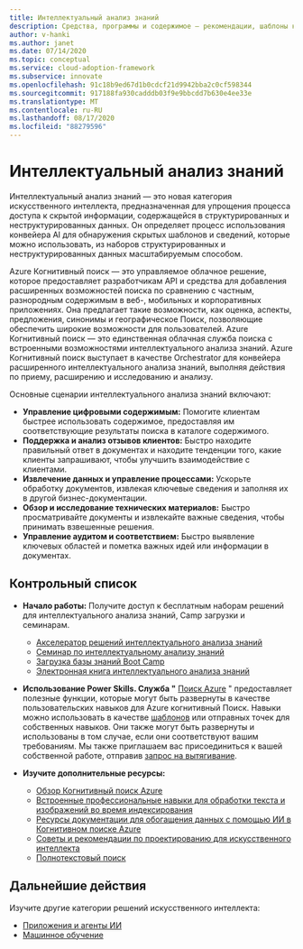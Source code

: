 ```yaml
---
title: Интеллектуальный анализ знаний
description: Средства, программы и содержимое — рекомендации, шаблоны конфигурации и руководство по архитектуре — для упрощения внедрения ИСКУССТВЕНных и облачных методик в масштабе.
author: v-hanki
ms.author: janet
ms.date: 07/14/2020
ms.topic: conceptual
ms.service: cloud-adoption-framework
ms.subservice: innovate
ms.openlocfilehash: 91c18b9ed67d1b0cdcf21d9942bba2c0cf598344
ms.sourcegitcommit: 917188fa930cadddb03f9e9bbcdd7b630e4ee33e
ms.translationtype: MT
ms.contentlocale: ru-RU
ms.lasthandoff: 08/17/2020
ms.locfileid: "88279596"
---
```

# <a name="knowledge-mining"></a>Интеллектуальный анализ знаний

Интеллектуальный анализ знаний — это новая категория искусственного интеллекта, предназначенная для упрощения процесса доступа к скрытой информации, содержащейся в структурированных и неструктурированных данных. Он определяет процесс использования конвейера AI для обнаружения скрытых шаблонов и сведений, которые можно использовать, из наборов структурированных и неструктурированных данных масштабируемым способом.

Azure Когнитивный поиск — это управляемое облачное решение, которое предоставляет разработчикам API и средства для добавления расширенных возможностей поиска по сравнению с частным, разнородным содержимым в веб-, мобильных и корпоративных приложениях. Она предлагает такие возможности, как оценка, аспекты, предложения, синонимы и географическое Поиск, позволяющие обеспечить широкие возможности для пользователей. Azure Когнитивный поиск — это единственная облачная служба поиска с встроенными возможностями интеллектуального анализа знаний. Azure Когнитивный поиск выступает в качестве Orchestrator для конвейера расширенного интеллектуального анализа знаний, выполняя действия по приему, расширению и исследованию и анализу.

Основные сценарии интеллектуального анализа знаний включают:

- **Управление цифровыми содержимым:** Помогите клиентам быстрее использовать содержимое, предоставляя им соответствующие результаты поиска в каталоге содержимого.
- **Поддержка и анализ отзывов клиентов:** Быстро находите правильный ответ в документах и находите тенденции того, какие клиенты запрашивают, чтобы улучшить взаимодействие с клиентами.
- **Извлечение данных и управление процессами:** Ускорьте обработку документов, извлекая ключевые сведения и заполняя их в другой бизнес-документации.
- **Обзор и исследование технических материалов:** Быстро просматривайте документы и извлекайте важные сведения, чтобы принимать взвешенные решения.
- **Управление аудитом и соответствием:** Быстро выявление ключевых областей и пометка важных идей или информации в документах.

## <a name="checklist"></a>Контрольный список

- **Начало работы:** Получите доступ к бесплатным наборам решений для интеллектуального анализа знаний, Camp загрузки и семинарам.

  - [Акселератор решений интеллектуального анализа знаний](https://github.com/Azure-Samples/azure-search-knowledge-mining)
  - [Семинар по интеллектуальному анализу знаний](https://github.com/Azure-Samples/azure-search-knowledge-mining/tree/master/workshops)
  - [Загрузка базы знаний Boot Camp](https://azure.github.io/LearnAI-KnowledgeMiningBootcamp/)
  - [Электронная книга интеллектуального анализа знаний](https://azure.microsoft.com/resources/a-developers-guide-to-building-ai-driven-knowledge-mining-solutions/)

- **Использование Power Skills. Служба "** [Поиск Azure](https://github.com/Azure-Samples/azure-search-power-skills) " предоставляет полезные функции, которые могут быть развернуты в качестве пользовательских навыков для Azure когнитивный Поиск. Навыки можно использовать в качестве [шаблонов](https://github.com/Azure-Samples/azure-search-power-skills/blob/master/Template/HelloWorld/README.md) или отправных точек для собственных навыков. Они также могут быть развернуты и использованы в том случае, если они соответствуют вашим требованиям. Мы также приглашаем вас присоединиться к вашей собственной работе, отправив [запрос на вытягивание](https://github.com/Azure-Samples/azure-search-power-skills/compare).

- **Изучите дополнительные ресурсы:**

  - [Обзор Когнитивный поиск Azure](/azure/search/search-what-is-azure-search)
  - [Встроенные профессиональные навыки для обработки текста и изображений во время индексирования](/azure/search/cognitive-search-predefined-skills)
  - [Ресурсы документации для обогащения данных с помощью ИИ в Когнитивном поиске Azure](/azure/search/cognitive-search-resources-documentation)
  - [Советы и рекомендации по проектированию для искусственного интеллекта](/azure/search/cognitive-search-concept-troubleshooting)
  - [Полнотекстовый поиск](/azure/search/search-lucene-query-architecture)

## <a name="next-steps"></a>Дальнейшие действия

Изучите другие категории решений искусственного интеллекта:

- [Приложения и агенты ИИ](./ai-applications.md)
- [Машинное обучение](./machine-learning.md)